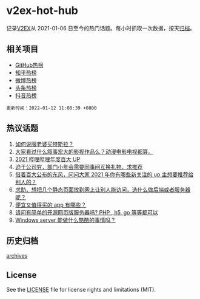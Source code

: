 # v2ex-hot-hub

 记录[V2EX](https://www.v2ex.com/)从 2021-01-06 日至今的热门话题。每小时抓取一次数据，按天[归档](archives)。
 
 ## 相关项目

- [GitHub热榜](https://github.com/snaildev/github-hot-hub)
- [知乎热榜](https://github.com/snaildev/zhihu-hot-hub)
- [微博热榜](https://github.com/snaildev/weibo-hot-hub)
- [头条热榜](https://github.com/snaildev/toutiao-hot-hub)
- [抖音热榜](https://github.com/snaildev/douyin-hot-hub)


 `更新时间：2022-01-12 11:08:39 +0800`

## 热议话题

1. [如何说服老婆买特斯拉？](https://www.v2ex.com/t/827602)
1. [大家看过什么叙事宏大的影视作品么？动漫电影电视都算。](https://www.v2ex.com/t/827579)
1. [2021 哔哩哔哩年度百大 UP](https://www.v2ex.com/t/827596)
1. [迫于公司穷，部门小年会需要同事间互换礼物，求推荐](https://www.v2ex.com/t/827709)
1. [借着百大公布的东风，问问大家 2021 年你有哪些新关注的 up 主想要推荐给别人的？](https://www.v2ex.com/t/827651)
1. [求助，想把几个静态页面放到网上让别人能访问，选什么做后端或者服务器呢？](https://www.v2ex.com/t/827576)
1. [便宜又值得买的 app 有哪些？](https://www.v2ex.com/t/827513)
1. [请问有简单的开源网页版服务器吗? PHP , h5, go 等等都可以](https://www.v2ex.com/t/827519)
1. [Windows server 能做什么酷酷的事情吗？](https://www.v2ex.com/t/827581)

## 历史归档

[archives](archives)

## License

See the [LICENSE](LICENSE) file for license rights and limitations (MIT).
